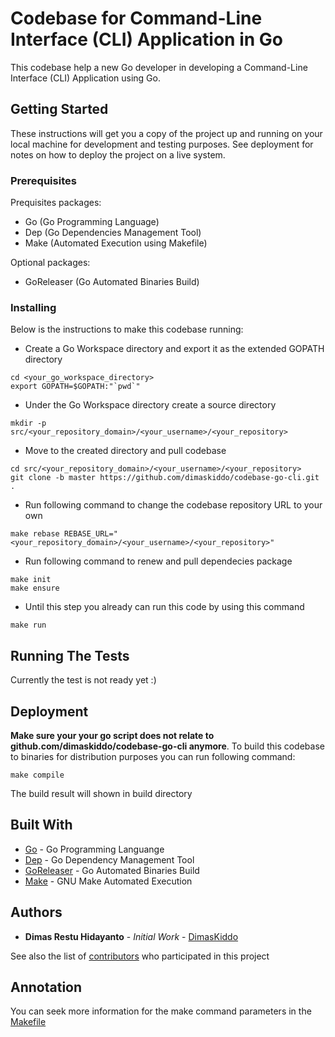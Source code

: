 # Codebase for Command-Line Interface (CLI) Application in Go

This codebase help a new Go developer in developing a Command-Line Interface (CLI) Application using Go.

## Getting Started

These instructions will get you a copy of the project up and running on your local machine for development and testing purposes.
See deployment for notes on how to deploy the project on a live system.

### Prerequisites

Prequisites packages:
* Go (Go Programming Language)
* Dep (Go Dependencies Management Tool)
* Make (Automated Execution using Makefile)

Optional packages:
* GoReleaser (Go Automated Binaries Build)

### Installing

Below is the instructions to make this codebase running:
* Create a Go Workspace directory and export it as the extended GOPATH directory
```
cd <your_go_workspace_directory>
export GOPATH=$GOPATH:"`pwd`"
```
* Under the Go Workspace directory create a source directory
```
mkdir -p src/<your_repository_domain>/<your_username>/<your_repository>
```
* Move to the created directory and pull codebase
```
cd src/<your_repository_domain>/<your_username>/<your_repository>
git clone -b master https://github.com/dimaskiddo/codebase-go-cli.git .
```
* Run following command to change the codebase repository URL to your own
```
make rebase REBASE_URL="<your_repository_domain>/<your_username>/<your_repository>"
```
* Run following command to renew and pull dependecies package
```
make init
make ensure
```
* Until this step you already can run this code by using this command
```
make run
```

## Running The Tests

Currently the test is not ready yet :)

## Deployment

**Make sure your your go script does not relate to github.com/dimaskiddo/codebase-go-cli anymore**.
To build this codebase to binaries for distribution purposes you can run following command:
```
make compile
```
The build result will shown in build directory

## Built With

* [Go](https://golang.org/) - Go Programming Languange
* [Dep](https://github.com/golang/dep) - Go Dependency Management Tool
* [GoReleaser](https://github.com/goreleaser/goreleaser) - Go Automated Binaries Build
* [Make](https://www.gnu.org/software/make/) - GNU Make Automated Execution

## Authors

* **Dimas Restu Hidayanto** - *Initial Work* - [DimasKiddo](https://github.com/dimaskiddo)

See also the list of [contributors](https://github.com/dimaskiddo/codebase-go-cli/contributors) who participated in this project

## Annotation

You can seek more information for the make command parameters in the [Makefile](https://raw.githubusercontent.com/dimaskiddo/codebase-go-cli/master/Makefile)
